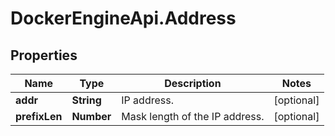 # DockerEngineApi.Address

## Properties
Name | Type | Description | Notes
------------ | ------------- | ------------- | -------------
**addr** | **String** | IP address. | [optional] 
**prefixLen** | **Number** | Mask length of the IP address. | [optional] 


